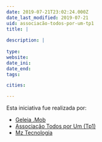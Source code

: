 ```yaml
---
date: 2019-07-21T23:02:24.000Z
date_last_modified: 2019-07-21
uid: associacão-todos-por-um-tp1
title: |
  
description: |
  
type: 
website: 
date_ini: 
date_end: 
tags:

cities: 

---
```


Esta iniciativa fue realizada por:

- [Geleia .Mob](/organizaciones/geleia-mob)
- [Associação Todos por Um (Tp1)](/organizaciones/associacão-todos-por-um-tp1)
- [Mz Tecnologia](/organizaciones/mz-tecnologia)
